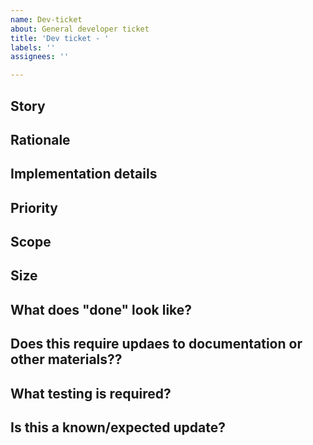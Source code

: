 ```yaml
---
name: Dev-ticket
about: General developer ticket
title: 'Dev ticket - '
labels: ''
assignees: ''

---
```


<!--- Provide a general summary of the issue in the Title above -->

## Story
<!--- Describe the benefits of this change, ideally in the following format: -->
<!--- As a < type of user >, I want < some goal > so that < some reason >. -->

## Rationale
<!--- Provide the relevant background information to udnerstand why this change is needed -->
<!--- This is where you can provide more details thathelp the reader understand why you want to make this change -->

## Implementation details
<!--- Explain the steps you will take to implement this change. If you do not have specific steps yet, write your implementation ideas or outline general approach -->

## Priority
<!--- How urgent is this issue, and why? -->
<!--- Explain in writing or give a numerical value from 1 (nice-to-have) to 5 (critical) -->

## Scope
<!--- Which parts of the project/codebase does this affect? -->
<!--- What are the possibel downstream impacts or side-effects of this change?? -->

## Size
<!--- How long do you expect this to take? -->
<!--- How many people/person-hours are required? -->

## What does "done" look like?
<!--- Explain what needs to happen in order for this to be considered complete -->

## Does this require updaes to documentation or other materials??
<!--- Are there documentation, website or other media changes required after this change is implemented?. -->

## What testing is required?
<!--- Describe what tests are required to ensure this change has been delivered as expected -->

## Is this a known/expected update?
<!--- Has this been discussed with the core team or in a discussion forum? Provide links if possible. -->
